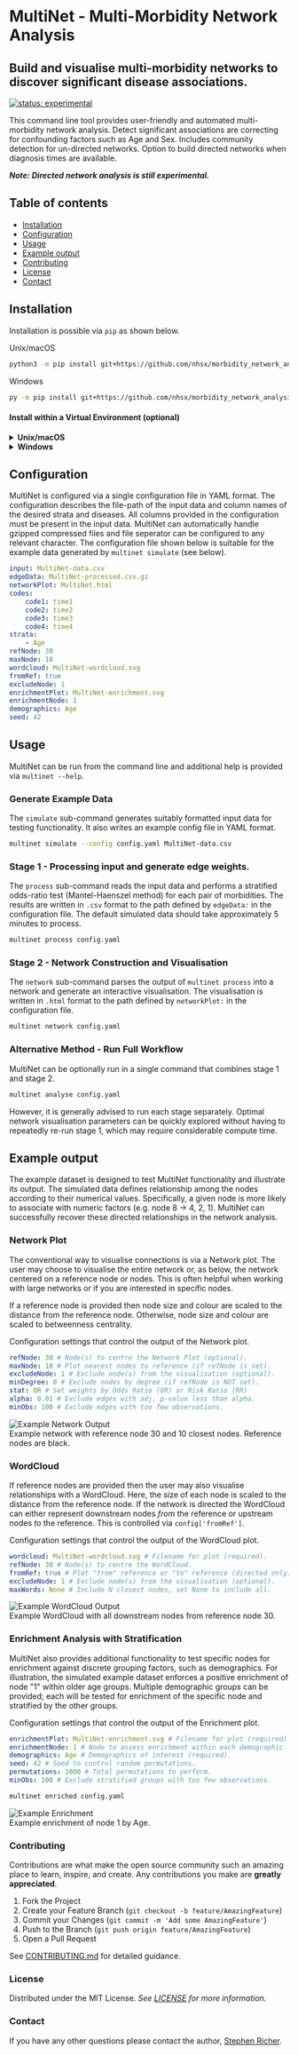 # MultiNet - Multi-Morbidity Network Analysis

## Build and visualise multi-morbidity networks to discover significant disease associations.

[![status: experimental](https://github.com/GIScience/badges/raw/master/status/experimental.svg)](https://github.com/GIScience/badges#experimental)

This command line tool provides user-friendly and automated multi-morbidity network analysis.
Detect significant associations are correcting for confounding factors such as Age and Sex.
Includes community detection for un-directed networks.
Option to build directed networks when diagnosis times are available.

***Note: Directed network analysis is still experimental.***

## Table of contents

  * [Installation](#installation)
  * [Configuration](#configuration)
  * [Usage](#usage)
  * [Example output](#example-output)
  * [Contributing](#contributing)
  * [License](#license)
  * [Contact](#contact)

## Installation
Installation is possible via `pip` as shown below.

Unix/macOS
```bash
python3 -m pip install git+https://github.com/nhsx/morbidity_network_analysis.git
```

Windows
```bash
py -m pip install git+https://github.com/nhsx/morbidity_network_analysis.git
```

#### Install within a Virtual Environment (optional)
<details>
<summary><strong>Unix/macOS</strong></summary>

```bash
python -m venv multinet
source multinet/bin/activate
python3 -m pip install git+https://github.com/nhsx/morbidity_network_analysis.git
```
</details>

<details>
<summary><strong>Windows</strong></summary>

```bash
py -m venv multinet
multinet/Scripts/Activate.ps1
py -m pip install git+https://github.com/nhsx/morbidity_network_analysis.git
```

If running scripts is disabled on your system then run the following command before activating your environment.

```bash
Set-ExecutionPolicy -ExecutionPolicy RemoteSigned -Scope CurrentUser
```
</details>


## Configuration
MultiNet is configured via a single configuration file in YAML format.
The configuration describes the file-path of the input data and column names of the desired strata and diseases.
All columns provided in the configuration must be present in the input data.
MultiNet can automatically handle gzipped compressed files and file seperator can be configured to any relevant character.
The configuration file shown below is suitable for the example data generated by ```multinet simulate``` (see below).

```yaml
input: MultiNet-data.csv
edgeData: MultiNet-processed.csv.gz
networkPlot: MultiNet.html
codes:
    code1: time1
    code2: time2
    code3: time3
    code4: time4
strata:
    - Age
refNode: 30
maxNode: 10
wordcloud: MultiNet-wordcloud.svg
fromRef: true
excludeNode: 1
enrichmentPlot: MultiNet-enrichment.svg
enrichmentNode: 1
demographics: Age
seed: 42

```


## Usage
MultiNet can be run from the command line and additional help is provided via ```multinet --help```.

### Generate Example Data
The ```simulate``` sub-command generates suitably formatted input data for testing functionality.
It also writes an example config file in YAML format.

```bash
multinet simulate --config config.yaml MultiNet-data.csv
```

### Stage 1 - Processing input and generate edge weights.
The ```process``` sub-command reads the input data and performs a stratified odds-ratio test (Mantel-Haenszel method) for each pair of morbidities.
The results are written in `.csv` format to the path defined by `edgeData:` in the configuration file.
The default simulated data should take approximately 5 minutes to process.

```bash
multinet process config.yaml
```

### Stage 2 - Network Construction and Visualisation
The ```network``` sub-command parses the output of ```multinet process``` into a network and generate an interactive visualisation.
The visualisation is written in `.html` format to the path defined by `networkPlot:` in the configuration file.

```bash
multinet network config.yaml
```

### Alternative Method - Run Full Workflow
MultiNet can be optionally run in a single command that combines stage 1 and stage 2.

```bash
multinet analyse config.yaml
```

However, it is generally advised to run each stage separately.
Optimal network visualisation parameters can be quickly explored without having to repeatedly re-run stage 1, which may require considerable compute time.


## Example output
The example dataset is designed to test MultiNet functionality and illustrate its output.
The simulated data defines relationship among the nodes according to their numerical values.
Specifically, a given node is more likely to associate with numeric factors (e.g. node 8 -> 4, 2, 1).
MultiNet can successfully recover these directed relationships in the network analysis.


### Network Plot
The conventional way to visualise connections is via a Network plot.
The user may choose to visualise the entire network or, as below, the network centered on a reference node or nodes.
This is often helpful when working with large networks or if you are interested in specific nodes.

If a reference node is provided then node size and colour are scaled to the distance from the reference node.
Otherwise, node size and colour are scaled to betweenness centrality.

Configuration settings that control the output of the Network plot.
```yaml
refNode: 30 # Node(s) to centre the Network Plot (optional).  
maxNode: 10 # Plot nearest nodes to reference (if refNode is set).
excludeNode: 1 # Exclude node(s) from the visualisation (optional).
minDegree: 0 # Exclude nodes by degree (if refNode is NOT set).
stat: OR # Set weights by Odds Ratio (OR) or Risk Ratio (RR)
alpha: 0.01 # Exclude edges with adj. p-value less than alpha.
minObs: 100 # Exclude edges with too few observations.
```

![Example Network Output](./README_files/exampleNet-ref.png)
 <br> Example network with reference node 30 and 10 closest nodes. Reference nodes are black.


### WordCloud
If reference nodes are provided then the user may also visualise relationships with a WordCloud.
Here, the size of each node is scaled to the distance from the reference node.
If the network is directed the WordCloud can either represent downstream nodes _from_ the reference or upstream nodes _to_ the reference.
This is controlled via `config['fromRef']`.

Configuration settings that control the output of the WordCloud plot.
```yaml
wordcloud: MultiNet-wordcloud.svg # Filename for plot (required).
refNode: 30 # Node(s) to centre the WordCloud.  
fromRef: true # Plot "from" reference or "to" reference (directed only)
excludeNode: 1 # Exclude node(s) from the visualisation (optional).
maxWords: None # Include N closest nodes, set None to include all.
```

![Example WordCloud Output](./README_files/exampleNet-wordcloud.svg)
 <br> Example WordCloud with all downstream nodes from reference node 30.


### Enrichment Analysis with Stratification
MultiNet also provides additional functionality to test specific nodes for enrichment against discrete grouping factors, such as demographics.
For illustration, the simulated example dataset enforces a positive enrichment of node "1" within older age groups.
Multiple demographic groups can be provided; each will be tested for enrichment of the specific node and stratified by the other groups.

Configuration settings that control the output of the Enrichment plot.
```yaml
enrichmentPlot: MultiNet-enrichment.svg # Filename for plot (required).
enrichmentNode: 1 # Node to assess enrichment within each demographic.
demographics: Age # Demographics of interest (required).
seed: 42 # Seed to control random permutations.
permutations: 1000 # Total permutations to perform.
minObs: 100 # Exclude stratified groups with too few observations.
```

```bash
multinet enriched config.yaml
```

![Example Enrichment](./README_files/exampleNet-enrichment.svg)
 <br> Example enrichment of node 1 by Age.


### Contributing
Contributions are what make the open source community such an amazing place to learn, inspire, and create. Any contributions you make are **greatly appreciated**.

1. Fork the Project
2. Create your Feature Branch (`git checkout -b feature/AmazingFeature`)
3. Commit your Changes (`git commit -m 'Add some AmazingFeature'`)
4. Push to the Branch (`git push origin feature/AmazingFeature`)
5. Open a Pull Request

See [CONTRIBUTING.md](./CONTRIBUTING.md) for detailed guidance.


### License
Distributed under the MIT License. _See [LICENSE](./LICENSE) for more information._


### Contact
If you have any other questions please contact the author, [Stephen Richer](mailto:stephen.richer@proton.me?subject=[GitHub]%20multinet).

